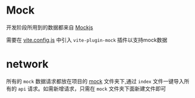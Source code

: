# Mock
开发阶段所用到的数据都来自 [Mockjs](http://mockjs.com/)

需要在 [vite.config.js](https://github.com/mao-118/fast-vue-admin/blob/main/vite.config.js) 中引入 `vite-plugin-mock` 插件以支持mock数据

# network
所有的 `mock` 数据请求都放在项目的 [mock](https://github.com/mao-118/fast-vue-admin/tree/main/mock) 文件夹下,通过 `index` 文件一键导入所有的 `api` 请求。如需新增请求，只需在 `mock` 文件夹下面新建文件即可
